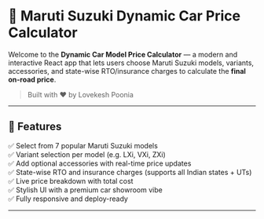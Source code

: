 # 🚗 Maruti Suzuki Dynamic Car Price Calculator

Welcome to the **Dynamic Car Model Price Calculator** — a modern and interactive React app that lets users choose Maruti Suzuki models, variants, accessories, and state-wise RTO/insurance charges to calculate the **final on-road price**.

> Built with ❤️ by Lovekesh Poonia  
---

## 🧩 Features

✅ Select from 7 popular Maruti Suzuki models  
✅ Variant selection per model (e.g. LXi, VXi, ZXi)  
✅ Add optional accessories with real-time price updates  
✅ State-wise RTO and insurance charges (supports all Indian states + UTs)  
✅ Live price breakdown with total cost  
✅ Stylish UI with a premium car showroom vibe  
✅ Fully responsive and deploy-ready

---


